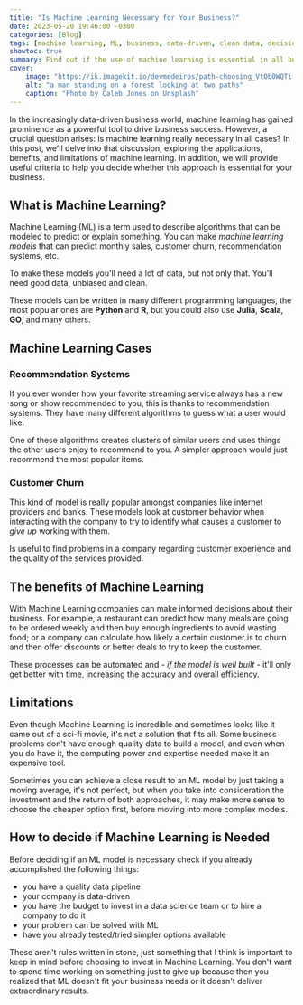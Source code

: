 ```yaml
---
title: "Is Machine Learning Necessary for Your Business?"
date: 2023-05-20 19:46:00 -0300
categories: [Blog]
tags: [machine learning, ML, business, data-driven, clean data, decision-making, efficiency, data pipeline, data science, AI]
showtoc: true
summary: Find out if the use of machine learning is essential in all business cases. Evaluate benefits and limitations.
cover:
    image: "https://ik.imagekit.io/devmedeiros/path-choosing_VtOb0WQTi.webp"
    alt: "a man standing on a forest looking at two paths"
    caption: "Photo by Caleb Jones on Unsplash"
---
```


In the increasingly data-driven business world, machine learning has gained prominence as a powerful tool to drive business success. However, a crucial question arises: is machine learning really necessary in all cases? In this post, we'll delve into that discussion, exploring the applications, benefits, and limitations of machine learning. In addition, we will provide useful criteria to help you decide whether this approach is essential for your business.

## What is Machine Learning?

Machine Learning (ML) is a term used to describe algorithms that can be modeled to predict or explain something. You can make _machine learning models_ that can predict monthly sales, customer churn, recommendation systems, etc.

To make these models you'll need a lot of data, but not only that. You'll need good data, unbiased and clean.

These models can be written in many different programming languages, the most popular ones are **Python** and **R**, but you could also use **Julia**, **Scala**, **GO**, and many others.

## Machine Learning Cases

### Recommendation Systems

If you ever wonder how your favorite streaming service always has a new song or show recommended to you, this is thanks to recommendation systems. They have many different algorithms to guess what a user would like.

One of these algorithms creates clusters of similar users and uses things the other users enjoy to recommend to you. A simpler approach would just recommend the most popular items.

### Customer Churn

This kind of model is really popular amongst companies like internet providers and banks. These models look at customer behavior when interacting with the company to try to identify what causes a customer to _give up_ working with them.

Is useful to find problems in a company regarding customer experience and the quality of the services provided.

## The benefits of Machine Learning

With Machine Learning companies can make informed decisions about their business. For example, a restaurant can predict how many meals are going to be ordered weekly and then buy enough ingredients to avoid wasting food; or a company can calculate how likely a certain customer is to churn and then offer discounts or better deals to try to keep the customer.

These processes can be automated and - _if the model is well built_ - it'll only get better with time, increasing the accuracy and overall efficiency.

## Limitations

Even though Machine Learning is incredible and sometimes looks like it came out of a sci-fi movie, it's not a solution that fits all. Some business problems don't have enough quality data to build a model, and even when you do have it, the computing power and expertise needed make it an expensive tool.

Sometimes you can achieve a close result to an ML model by just taking a moving average, it's not perfect, but when you take into consideration the investment and the return of both approaches, it may make more sense to choose the cheaper option first, before moving into more complex models.

## How to decide if Machine Learning is Needed

Before deciding if an ML model is necessary check if you already accomplished the following things:

- you have a quality data pipeline
- your company is data-driven
- you have the budget to invest in a data science team or to hire a company to do it
- your problem can be solved with ML
- have you already tested/tried simpler options available

These aren't rules written in stone, just something that I think is important to keep in mind before choosing to invest in Machine Learning. You don't want to spend time working on something just to give up because then you realized that ML doesn't fit your business needs or it doesn't deliver extraordinary results.